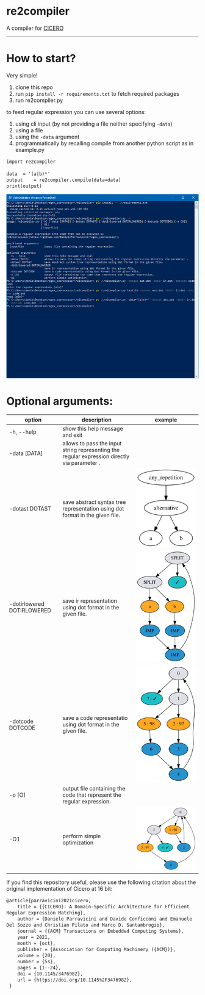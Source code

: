 # re2compiler
A compiler for [CICERO](https://github.com/ironmanna/xohw23-Hardware-and-Software-Optimization-for-regular-expression/tree/main/cicero)

---------------------------------------
# How to start?
Very simple!

1. clone this repo
2. run `pip install -r requirements.txt` to fetch required packages
3. run re2compiler.py

  to feed regular expression you can use several options:
  1. using cli input (by not providing a file neither specifying `-data`)
  2. using a file
  3. using the `-data` argument
  4. programmatically by recalling compile from another python script as in example.py
  ```
  import re2compiler

  data 	= '(a|b)*'
  output	= re2compiler.compile(data=data)
  print(output)
  ```
  ![screen shot example](https://github.com/ironmanna/xohw23-Hardware-and-Software-Optimization-for-regular-expression/blob/main/cicero_compiler/wiki/howto.PNG)
  
# Optional arguments:
  
| option                     | description                                                                                  | example
|----------------------------|----------------------------------------------------------------------------------------------|---------------------------------------------------------------------------------------------------------------|
| -h, --help                  | show this help message and exit                                                              |    
| -data [DATA]                | allows to pass the input string representing the regular expression directly via parameter . |
| -dotast DOTAST              | save abstract syntax tree representation using dot format in the given file.                 |![abstract syntax tree example](https://github.com/ironmanna/xohw23-Hardware-and-Software-Optimization-for-regular-expression/blob/main/cicero_compiler/wiki/ast.dot.svg)
| -dotirlowered DOTIRLOWERED  | save ir representation using dot format in the given file.                                   |![ir](https://github.com/ironmanna/xohw23-Hardware-and-Software-Optimization-for-regular-expression/blob/main/cicero_compiler/wiki/ir.dot.svg)
| -dotcode DOTCODE            | save a code representatio using dot format in the given file.                                |![code](https://github.com/ironmanna/xohw23-Hardware-and-Software-Optimization-for-regular-expression/blob/main/cicero_compiler/wiki/code.dot.svg) 
| -o [O]                      | output file containing the code that represent the regular expression.                       |
| -O1                         | perform simple optimization                                                                  |![optimized code](https://github.com/ironmanna/xohw23-Hardware-and-Software-Optimization-for-regular-expression/blob/main/cicero_compiler/wiki/code.dot.optimized.svg)


If you find this repository useful, please use the following citation about the original implementation of Cicero at 16 bit:

```
@article{parravicini2021cicero,
    title = {{CICERO}: A Domain-Specific Architecture for Efficient Regular Expression Matching},
    author = {Daniele Parravicini and Davide Conficconi and Emanuele Del Sozzo and Christian Pilato and Marco D. Santambrogio}, 
    journal = {{ACM} Transactions on Embedded Computing Systems},
    year = 2021,
    month = {oct},
    publisher = {Association for Computing Machinery ({ACM})},
    volume = {20},
    number = {5s},
    pages = {1--24},
    doi = {10.1145/3476982},
    url = {https://doi.org/10.1145%2F3476982},
 } 
```
